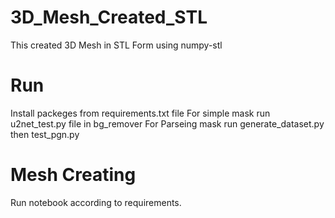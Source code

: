 # 3D_Mesh_Created_STL
This created 3D Mesh in STL Form using numpy-stl


# Run
Install packeges from requirements.txt file
For simple mask run u2net_test.py file in bg_remover 
For Parseing mask run generate_dataset.py then  test_pgn.py

# Mesh Creating

Run notebook according to requirements.

